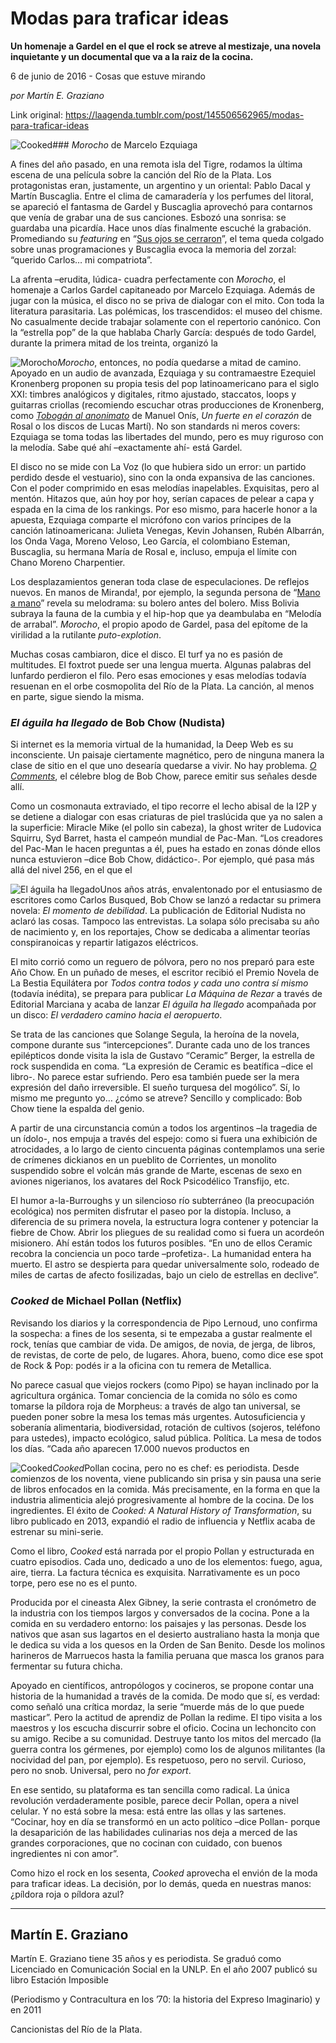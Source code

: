 # Modas para traficar ideas

**Un homenaje a Gardel en el que el rock se atreve al mestizaje, una novela inquietante y un documental que va a la raiz de la cocina.**

6 de junio de 2016 - Cosas que estuve mirando

_por Martín E. Graziano_

Link original: https://laagenda.tumblr.com/post/145506562965/modas-para-traficar-ideas

![Cooked](https://64.media.tumblr.com/2dd7da45c889cc90204246c83bb97751/tumblr_inline_pk14g8dsko1t6q87u_500.jpg)###  *Morocho* de Marcelo Ezquiaga

A fines del año pasado, en una remota
isla del Tigre, rodamos la última escena de una película sobre la
canción del Río de la Plata. Los protagonistas eran, justamente, un
argentino y un oriental: Pablo Dacal y Martín Buscaglia. Entre el
clima de camaradería y los perfumes del litoral, se apareció el
fantasma de Gardel y Buscaglia aprovechó para contarnos que venía
de grabar una de sus canciones. Esbozó una sonrisa: se guardaba una
picardía. Hace unos días finalmente escuché la grabación.
Promediando su *featuring* en “[Sus
ojos se cerraron](https://www.youtube.com/watch?v=X8cXHYA87uM)”, el tema queda colgado sobre unas
programaciones y Buscaglia evoca la memoria del zorzal: “querido
Carlos… mi compatriota”. 


La afrenta –erudita, lúdica- cuadra
perfectamente con *Morocho*, el homenaje a Carlos Gardel
capitaneado por Marcelo Ezquiaga. Además de jugar con la música, el
disco no se priva de dialogar con el mito. Con toda la literatura
parasitaria. Las polémicas, los trascendidos: el museo del chisme.
No casualmente decide trabajar solamente con el repertorio canónico.
Con la “estrella pop” de la que hablaba Charly García: después
de todo Gardel, durante la primera mitad de los treinta, organizó la


![Morocho](https://64.media.tumblr.com/8b8499fd9f0ce26fcbc1a55bb766f241/tumblr_inline_pk14g9o5RE1t6q87u_250.jpg)*Morocho*, entonces, no podía
quedarse a mitad de camino. Apoyado en un audio de avanzada, Ezquiaga
y su contramaestre Ezequiel Kronenberg proponen su propia tesis del
pop latinoamericano para el siglo XXI: timbres analógicos y
digitales, ritmo ajustado, staccatos, loops y guitarras criollas
(recomiendo escuchar otras producciones de Kronenberg, como [*Tobogán
al anonimato*](https://www.youtube.com/watch?v=ObPAGf7Ks6g) de Manuel Onís, *Un fuerte en el corazón*
de Rosal o los discos de Lucas Martí). No son standards ni meros
covers: Ezquiaga se toma todas las libertades del mundo, pero es muy
riguroso con la melodía. Sabe qué ahí –exactamente ahí- está
Gardel. 


El disco no se mide con La Voz (lo que
hubiera sido un error: un partido perdido desde el vestuario), sino
con la onda expansiva de las canciones. Con el poder comprimido en
esas melodías inapelables. Exquisitas, pero al mentón. Hitazos que,
aún hoy por hoy, serían capaces de pelear a capa y espada en la
cima de los rankings. Por eso mismo, para hacerle honor a la apuesta,
Ezquiaga comparte el micrófono con varios príncipes de la canción
latinoamericana: Julieta Venegas, Kevin Johansen, Rubén Albarrán,
los Onda Vaga, Moreno Veloso, Leo García, el colombiano Esteman,
Buscaglia, su hermana María de Rosal e, incluso, empuja el límite
con Chano Moreno Charpentier. 


Los desplazamientos generan toda clase
de especulaciones. De reflejos nuevos. En manos de Miranda!, por
ejemplo, la segunda persona de “[Mano
a mano](https://www.youtube.com/watch?v=WWjDPoLovuA)” revela su melodrama: su bolero antes del bolero.
Miss Bolivia subraya la fauna de la cumbia y el hip-hop que ya
deambulaba en “Melodía de arrabal”. *Morocho*, el propio
apodo de Gardel, pasa del epítome de la virilidad a la rutilante
*puto-explotion*.

Muchas cosas cambiaron, dice el disco.
El turf ya no es pasión de multitudes. El foxtrot puede ser una
lengua muerta. Algunas palabras del lunfardo perdieron el filo. Pero
esas emociones y esas melodías todavía resuenan en el orbe
cosmopolita del Río de la Plata.  La canción, al menos en parte,
sigue siendo la misma. 


### *El águila ha llegado* de Bob Chow (Nudista)

  
Si internet es la memoria virtual de la
humanidad, la Deep Web es su inconsciente. Un paisaje ciertamente
magnético, pero de ninguna manera la clase de sitio en el que uno
desearía quedarse a vivir. No hay problema. [*O
Comments*](http://noleer.blogspot.com.ar/), el célebre blog de Bob Chow, parece emitir sus
señales desde allí. 


Como un cosmonauta extraviado, el tipo
recorre el lecho abisal de la I2P y se detiene a dialogar con esas
criaturas de piel traslúcida que ya no salen a la superficie:
Miracle Mike (el pollo sin cabeza), la ghost writer de Ludovica
Squirru, Syd Barret, hasta el campeón mundial de Pac-Man. “Los
creadores del Pac-Man le hacen preguntas a él, pues ha estado en
zonas dónde ellos nunca estuvieron –dice Bob Chow, didáctico-.
Por ejemplo, qué pasa más allá del nivel 256, en el que el


![El águila ha llegado](https://64.media.tumblr.com/88253a373c1ebe49263feb3e33a149d7/tumblr_inline_pk14g9gzF21t6q87u_250.jpg)Unos años atrás, envalentonado por el
entusiasmo de escritores como Carlos Busqued, Bob Chow se lanzó a
redactar su primera novela: *El momento de debilidad*. La
publicación de Editorial Nudista no aclaró las cosas. Tampoco las
entrevistas. La solapa sólo precisaba su año de nacimiento y, en
los reportajes, Chow se dedicaba a alimentar teorías conspiranoicas
y repartir latigazos eléctricos.

El mito corrió como un reguero de
pólvora, pero no nos preparó para este Año Chow. En un puñado de
meses, el escritor recibió el Premio Novela de La Bestia Equilátera
por *Todos contra todos y cada uno contra sí mismo* (todavía
inédita), se prepara para publicar *La Máquina de Rezar* a
través de Editorial Marciana y acaba de lanzar *El águila ha
llegado* acompañada por un disco: *El verdadero camino hacia el
aeropuerto*. 


Se trata de las canciones que Solange
Segula, la heroína de la novela, compone durante sus
“intercepciones”. Durante cada uno de los trances epilépticos
donde visita la isla de Gustavo “Ceramic” Berger, la estrella de
rock suspendida en coma. “La expresión de Ceramic es beatífica
–dice el libro-. No parece estar sufriendo. Pero esa también puede
ser la mera expresión del daño irreversible. El sueño turquesa del
mogólico”. Sí, lo mismo me pregunto yo… ¿cómo se atreve?
Sencillo y complicado: Bob Chow tiene la espalda del genio. 


A partir de una circunstancia común a
todos los argentinos –la tragedia de un ídolo-, nos empuja a
través del espejo: como si fuera una exhibición de atrocidades, a
lo largo de ciento cincuenta páginas contemplamos una serie de
crímenes dickianos en un pueblito de Corrientes, un monolito
suspendido sobre el volcán más grande de Marte, escenas de sexo en
aviones nigerianos, los avatares del Rock Psicodélico Transfijo,
etc.

El humor
a-la-Burroughs y un silencioso río subterráneo (la preocupación
ecológica) nos permiten disfrutar el paseo por la distopía.
Incluso, a diferencia de su primera novela, la estructura logra
contener y potenciar la fiebre de Chow. Abrir los pliegues de su
realidad como si fuera un acordeón misionero. Ahí están todos los
futuros posibles. “En uno de ellos Ceramic recobra la conciencia un
poco tarde –profetiza-. La humanidad entera ha muerto. El astro se
despierta para quedar universalmente solo, rodeado de miles de cartas
de afecto fosilizadas, bajo un cielo de estrellas en declive”.

  


### *Cooked* de Michael Pollan (Netflix)

  


Revisando los diarios y la
correspondencia de Pipo Lernoud, uno confirma la sospecha: a fines de
los sesenta, si te empezaba a gustar realmente el rock, tenías que
cambiar de vida. De amigos, de novia, de jerga, de libros, de
revistas, de corte de pelo, de lugares. Ahora, bueno, como dice ese
spot de Rock & Pop: podés ir a la oficina con tu remera de
Metallica. 


No parece casual que viejos rockers
(como Pipo) se hayan inclinado por la agricultura orgánica. Tomar
conciencia de la comida no sólo es como tomarse la píldora roja de
Morpheus: a través de algo tan universal, se pueden poner sobre la
mesa los temas más urgentes. Autosuficiencia y soberanía
alimentaria, biodiversidad, rotación de cultivos (sojeros, teléfono
para ustedes), impacto ecológico, salud pública. Política. La mesa
de todos los días. “Cada año aparecen 17.000 nuevos productos en


![Cooked](https://64.media.tumblr.com/2dd7da45c889cc90204246c83bb97751/tumblr_inline_pk14g8dsko1t6q87u_250.jpg)*Cooked*Pollan cocina, pero no es chef: es
periodista. Desde comienzos de los noventa, viene publicando sin
prisa y sin pausa una serie de libros enfocados en la comida. Más
precisamente, en la forma en que la industria alimenticia alejó
progresivamente al hombre de la cocina. De los ingredientes. El éxito
de *Cooked: A Natural History of Transformation*, su libro
publicado en 2013, expandió el radio de influencia y Netflix acaba
de estrenar su mini-serie. 


Como el libro, *Cooked* está
narrada por el propio Pollan y estructurada en cuatro episodios. Cada
uno, dedicado a uno de los elementos: fuego, agua, aire, tierra. La
factura técnica es exquisita. Narrativamente es un poco torpe, pero
ese no es el punto.

Producida por el cineasta Alex Gibney,
la serie contrasta el cronómetro de la industria con los tiempos
largos y conversados de la cocina. Pone a la comida en su verdadero
entorno: los paisajes y las personas. Desde los nativos que asan sus
lagartos en el desierto australiano hasta la monja que le dedica su
vida a los quesos en la Orden de San Benito. Desde los molinos
harineros de Marruecos hasta la familia peruana que masca los granos
para fermentar su futura chicha. 


Apoyado en científicos, antropólogos
y cocineros, se propone contar una historia de la humanidad a través
de la comida. De modo que sí, es verdad: como señaló una crítica
mordaz, la serie “muerde más de lo que puede masticar”. Pero la
actitud de aprendiz de Pollan la redime. El tipo visita a los
maestros y los escucha discurrir sobre el oficio. Cocina un
lechoncito con su amigo. Recibe a su comunidad. Destruye tanto los
mitos del mercado (la guerra contra los gérmenes, por ejemplo) como
los de algunos militantes (la nocividad del pan, por ejemplo). Es
respetuoso, pero no servil. Curioso, pero no snob. Universal, pero no
*for export*.

En ese sentido, su plataforma es tan
sencilla como radical. La única revolución verdaderamente posible,
parece decir Pollan, opera a nivel celular. Y no está sobre la mesa:
está entre las ollas y las sartenes. “Cocinar, hoy en día se
transformó en un acto político –dice Pollan- porque la
desaparición de las habilidades culinarias nos deja a merced de las
grandes corporaciones, que no cocinan con cuidado, con buenos
ingredientes ni con amor”. 


Como hizo el rock en los sesenta,
*Cooked* aprovecha el envión de la moda para traficar ideas. La
decisión, por lo demás, queda en nuestras manos: ¿píldora roja o
píldora azul?



---

Martín E. Graziano
------------------

 Martín E. Graziano tiene 35 años y es periodista. Se graduó como Licenciado en
Comunicación Social en la UNLP. En el año 2007 publicó su libro Estación Imposible 

(Periodismo y Contracultura en los ’70: la historia del Expreso Imaginario) y en 2011 

Cancionistas del Río de la Plata. 

